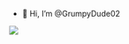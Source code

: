 - 👋 Hi, I’m @GrumpyDude02



<img src="https://github-readme-stats.vercel.app/api/top-langs?username=GrumpyDude02&theme=auto"/>
